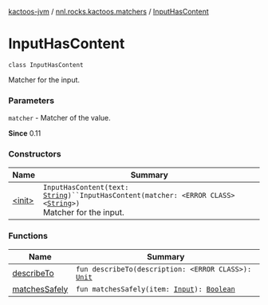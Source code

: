 [kactoos-jvm](../../index.md) / [nnl.rocks.kactoos.matchers](../index.md) / [InputHasContent](./index.md)

# InputHasContent

`class InputHasContent`

Matcher for the input.

### Parameters

`matcher` - Matcher of the value.

**Since**
0.11

### Constructors

| Name | Summary |
|---|---|
| [&lt;init&gt;](-init-.md) | `InputHasContent(text: `[`String`](https://kotlinlang.org/api/latest/jvm/stdlib/kotlin/-string/index.html)`)``InputHasContent(matcher: <ERROR CLASS><`[`String`](https://kotlinlang.org/api/latest/jvm/stdlib/kotlin/-string/index.html)`>)`<br>Matcher for the input. |

### Functions

| Name | Summary |
|---|---|
| [describeTo](describe-to.md) | `fun describeTo(description: <ERROR CLASS>): `[`Unit`](https://kotlinlang.org/api/latest/jvm/stdlib/kotlin/-unit/index.html) |
| [matchesSafely](matches-safely.md) | `fun matchesSafely(item: `[`Input`](../../nnl.rocks.kactoos/-input/index.md)`): `[`Boolean`](https://kotlinlang.org/api/latest/jvm/stdlib/kotlin/-boolean/index.html) |
